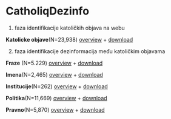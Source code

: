 # CatholiqDezinfo

1. faza identifikacije katoličkih objava na webu

__Katolicke objave__(N=23,938)
[overview](https://raw.githack.com/lusiki/CatholiqDezinfo/master/Generalno.html)  +  [download](https://www.dropbox.com/scl/fi/dw9k18kb1cfcm0k7a9kli/generalno.xlsx?rlkey=zlpw34nciqbrlen81czqh7cqu&dl=0)

2. faza identifikacije dezinformacija među katoličkim objavama 

__Fraze__ (N=5.229)
[overview](https://raw.githack.com/lusiki/CatholiqDezinfo/master/Fraze.html)  +  [download](https://www.dropbox.com/scl/fi/dtliiekbpyk10ac657zlc/fraze.xlsx?rlkey=ezkjt5bkw82pvx7eatofsun1f&dl=0)

__Imena__(N=2,465)
[overview](https://raw.githack.com/lusiki/CatholiqDezinfo/master/Imena.html)  +  [download](https://www.dropbox.com/scl/fi/bij46gac9988qacbhz24s/imena.xlsx?rlkey=ffev7x2ykwgg5qzwba8eo6xjr&dl=0)

__Institucije__(N=262)
[overview](https://raw.githack.com/lusiki/CatholiqDezinfo/master/institucije.html)  +  [download](https://www.dropbox.com/scl/fi/dwdwivrrfggqy3q85vm2j/institucije.xlsx?rlkey=p1f0n8vvdvo7tjjhil5g8ko05&dl=0)

__Politika__(N=11,669)
[overview](https://raw.githack.com/lusiki/CatholiqDezinfo/master/Politika.html)  +  [download](https://www.dropbox.com/scl/fi/jfyvp53w5kkxnj0ve2sni/politika.xlsx?rlkey=e7iytudzzm2mrzmg42gv8tonb&dl=0)

__Pravno__(N=5,870)
[overview](https://raw.githack.com/lusiki/CatholiqDezinfo/master/Pravno.html)  +  [download](https://www.dropbox.com/scl/fi/6xp1jpxkguhnl2wvvpbfp/pravno.xlsx?rlkey=zezf6w44frywwszzhwt340rfy&dl=0)
